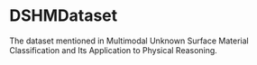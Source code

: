 # DSHMDataset
The dataset mentioned in Multimodal Unknown Surface Material Classification and Its Application to Physical Reasoning.
